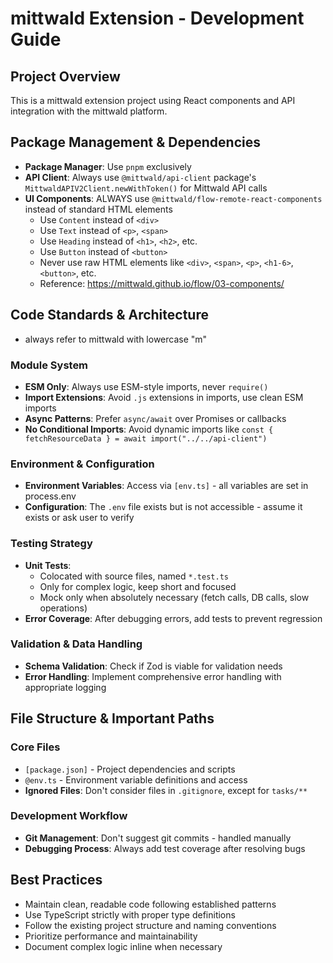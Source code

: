 # mittwald Extension - Development Guide

## Project Overview
This is a mittwald extension project using React components and API integration with the mittwald platform.

## Package Management & Dependencies
- **Package Manager**: Use `pnpm` exclusively
- **API Client**: Always use `@mittwald/api-client` package's `MittwaldAPIV2Client.newWithToken()` for Mittwald API calls
- **UI Components**: ALWAYS use `@mittwald/flow-remote-react-components` instead of standard HTML elements
  - Use `Content` instead of `<div>`
  - Use `Text` instead of `<p>`, `<span>`
  - Use `Heading` instead of `<h1>`, `<h2>`, etc.
  - Use `Button` instead of `<button>`
  - Never use raw HTML elements like `<div>`, `<span>`, `<p>`, `<h1-6>`, `<button>`, etc.
  - Reference: https://mittwald.github.io/flow/03-components/

## Code Standards & Architecture
- always refer to mittwald with lowercase "m"

### Module System
- **ESM Only**: Always use ESM-style imports, never `require()`
- **Import Extensions**: Avoid `.js` extensions in imports, use clean ESM imports
- **Async Patterns**: Prefer `async/await` over Promises or callbacks
- **No Conditional Imports**: Avoid dynamic imports like `const { fetchResourceData } = await import("../../api-client")`

### Environment & Configuration
- **Environment Variables**: Access via `[env.ts]` - all variables are set in process.env
- **Configuration**: The `.env` file exists but is not accessible - assume it exists or ask user to verify

### Testing Strategy
- **Unit Tests**:
  - Colocated with source files, named `*.test.ts`
  - Only for complex logic, keep short and focused
  - Mock only when absolutely necessary (fetch calls, DB calls, slow operations)
- **Error Coverage**: After debugging errors, add tests to prevent regression

### Validation & Data Handling
- **Schema Validation**: Check if Zod is viable for validation needs
- **Error Handling**: Implement comprehensive error handling with appropriate logging

## File Structure & Important Paths

### Core Files
- `[package.json]` - Project dependencies and scripts
- `@env.ts` - Environment variable definitions and access
- **Ignored Files**: Don't consider files in `.gitignore`, except for `tasks/**`

### Development Workflow
- **Git Management**: Don't suggest git commits - handled manually
- **Debugging Process**: Always add test coverage after resolving bugs

## Best Practices
- Maintain clean, readable code following established patterns
- Use TypeScript strictly with proper type definitions
- Follow the existing project structure and naming conventions
- Prioritize performance and maintainability
- Document complex logic inline when necessary